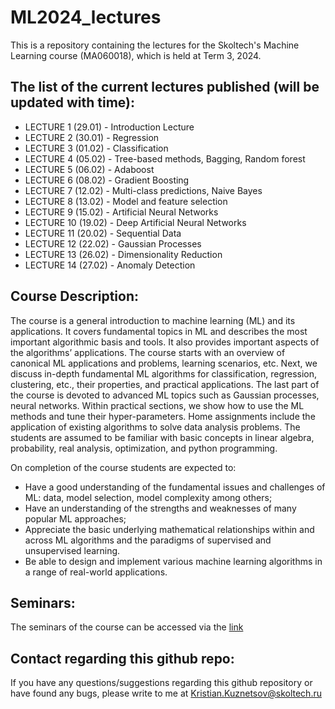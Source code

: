 # ML2024_lectures
This is a repository containing the lectures for the Skoltech's Machine Learning course (MA060018), which is held at Term 3, 2024.

## The list of the current lectures published (will be updated with time):

- LECTURE 1 (29.01) - Introduction Lecture
- LECTURE 2 (30.01) - Regression
- LECTURE 3 (01.02) - Classification
- LECTURE 4 (05.02) - Tree-based methods, Bagging, Random forest
- LECTURE 5 (06.02) - Adaboost
- LECTURE 6 (08.02) - Gradient Boosting
- LECTURE 7 (12.02) - Multi-class predictions, Naive Bayes
- LECTURE 8 (13.02) - Model and feature selection
- LECTURE 9 (15.02) - Artificial Neural Networks
- LECTURE 10 (19.02) - Deep Artificial Neural Networks
- LECTURE 11 (20.02) - Sequential Data
- LECTURE 12 (22.02) - Gaussian Processes
- LECTURE 13 (26.02) - Dimensionality Reduction
- LECTURE 14 (27.02) - Anomaly Detection

## Course Description:

The course is a general introduction to machine learning (ML) and its applications. It covers fundamental topics in ML and describes the most important algorithmic basis and tools. It also provides important aspects of the algorithms’ applications. The course starts with an overview of canonical ML applications and problems, learning scenarios, etc. Next, we discuss in-depth fundamental ML algorithms for classification, regression, clustering, etc., their properties, and practical applications. The last part of the course is devoted to advanced ML topics such as Gaussian processes, neural networks. Within practical sections, we show how to use the ML methods and tune their hyper-parameters. Home assignments include the application of existing algorithms to solve data analysis problems. The students are assumed to be familiar with basic concepts in linear algebra, probability, real analysis, optimization, and python programming.

On completion of the course students are expected to:

- Have a good understanding of the fundamental issues and challenges of ML: data, model selection, model complexity among others;
- Have an understanding of the strengths and weaknesses of many popular ML approaches;
- Appreciate the basic underlying mathematical relationships within and across ML algorithms and the paradigms of supervised and unsupervised learning.
- Be able to design and implement various machine learning algorithms in a range of real-world applications.

## Seminars:

The seminars of the course can be accessed via the [link](https://github.com/adasegroup/ML2024_seminars)

## Contact regarding this github repo:

If you have any questions/suggestions regarding this github repository or have found any bugs, please write to me at Kristian.Kuznetsov@skoltech.ru
